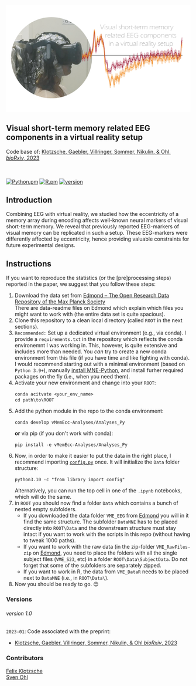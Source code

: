 

![VME](./VMECover_grey.png)

<h2>Visual short-term memory related EEG components in a virtual reality setup</h2>
Code base of: <a href="https://www.biorxiv.org/content/10.1101/2023.01.23.525140v1"> Klotzsche, Gaebler, Villringer, Sommer, Nikulin, & Ohl. <i>bioRxiv</i>, 2023</a><br>  
<br/><br/>
  
[![Python.pm](https://img.shields.io/badge/python->3.9-brightgreen.svg?maxAge=259200)](#)
[![R.pm](https://img.shields.io/badge/R->4.1-informational.svg?maxAge=259200)](#)
[![version](https://img.shields.io/badge/version-1.0-yellow.svg?maxAge=259200)](#)

<h2>Introduction</h2>

Combining EEG with virtual reality, we studied how the eccentricity of a memory array during encoding affects well-known neural markers of visual short-term memory. We reveal that previously reported EEG-markers of visual memory can be replicated in such a setup. These EEG-markers were differently affected by eccentricity, hence providing valuable constraints for future experimental designs.


<h2>Instructions</h2>

If you want to reproduce the statistics (or the [pre]processing steps) reported in the paper, we suggest that you follow these steps: 

1. Download the data set from [Edmond – The Open Research Data Repository of the Max Planck Society](https://edmond.mpdl.mpg.de/dataset.xhtml?persistentId=doi:10.17617/3.WRDUGO)  
    There are data-readme files on Edmond which explain which files you might want to work with (the entire data set is quite spacious).
2. Clone this repository to a clean local directory (called `ROOT` in the next sections). 
3. `Recommended:` Set up a dedicated virtual environment (e.g., via conda). I provide a `requirements.txt` in the repository which reflects the conda environemnt I was working in. This, however, is quite extensive and includes more than needed. You _can_ try to create a new conda environment from this file (if you have time and like fighting with conda). I would recommend starting out with a minimal environment (based on `Python 3.9+`), manually [install MNE-Python](https://mne.tools/stable/install/manual_install.html#manual-install), and install furher required packages on the fly (i.e., when you need them).
4. Activate your new environment and change into your `ROOT`:
    ```
    conda acitvate <your_env_name>
    cd path\to\ROOT
    ```
4. Add the python module in the repo to the conda environment:  
    ```
    conda develop vMemEcc-Analyses/Analyses_Py
    ```
   **or** via pip (if you don't work with conda):
    ```
    pip install -e vMemEcc-Analyses/Analyses_Py
    ```
5. Now, in order to make it easier to put the data in the right place, I recommend importing [`config.py`](Analyses_Py/library/config.py) once. It will initialize the `Data` folder structure:
    ```
    python3.10 -c "from library import config"
    ```
    Alternatively, you can run the top cell in one of the `.ipynb` notebooks, which will do the same.
7. in `ROOT` you should now find a folder `Data` which contains a bunch of nested empty subfolders. 
    * If you downloaded the data folder `VME_EEG` from [Edmond](https://edmond.mpdl.mpg.de/dataset.xhtml?persistentId=doi:10.17617/3.WRDUGO) you will in it find the same structure. The subfolder `DataMNE` has to be placed directly into `ROOT\Data` and the downstream structure must stay intact if you want to work with the scripts in this repo (without having to tweak 1000 paths).  
    * If you want to work with the raw data (in the zip-folder `VME_RawFiles-zip` on [Edmond](https://edmond.mpdl.mpg.de/dataset.xhtml?persistentId=doi:10.17617/3.WRDUGO), you need to place the folders with all the single subject files (`VME_S23`, etc) in a folder `ROOT\Data\SubjectData`. Do not forget that some of the subfolders are separately zipped. 
    * If you want to work in R, the data from `VME_DataR` needs to be placed next to `DataMNE` (i.e., in `ROOT\Data\`). 
8. Now you should be ready to go. 😊



<h3>Versions</h3>

###### version 1.0
`2023-01`: Code associated with the preprint:
* <a href="https://www.biorxiv.org/content/10.1101/2023.01.23.525140v1"> Klotzsche, Gaebler, Villringer, Sommer, Nikulin, & Ohl <i>bioRxiv</i>, 2023</a>

<h3>Contributors</h3>
<a href="https://github.com/eioe">Felix Klotzsche</a><br>
<a href="https://svenohl.wordpress.com/">Sven Ohl</a>
